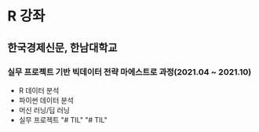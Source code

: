 # R 강좌

## 한국경제신문, 한남대학교
### 실무 프로젝트 기반 빅데이터 전략 마에스트로 과정(2021.04 ~ 2021.10)
- R 데이터 분석
- 파이썬 데이터 분석
- 머신 러닝/딥 러닝
- 실무 프로젝트
"# TIL" 
"# TIL" 
